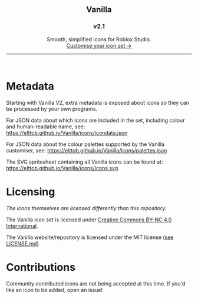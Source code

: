 <h2 align="center">
	Vanilla
</h2>
<h3 align="center">
	v2.1
</h3>
<p align="center">
	Smooth, simplified icons for Roblox Studio.
	<br>
	<a href="https://elttob.github.io/Vanilla">Customise your icon set →</a>
</p>

-----

<br>

# Metadata

Starting with Vanilla V2, extra metadata is exposed about icons so they can be processed by your own programs.

For JSON data about which icons are included in the set, including colour and human-readable name, see:
https://elttob.github.io/Vanilla/icons/icondata.json

For JSON data about the colour palettes supported by the Vanilla customiser, see:
https://elttob.github.io/Vanilla/icons/palettes.json

The SVG spritesheet containing all Vanilla icons can be found at:
https://elttob.github.io/Vanilla/icons/icons.svg

# Licensing
*The icons themselves are licensed differently than this repository.*

The Vanilla icon set is licensed under [Creative Commons BY-NC 4.0 International](https://creativecommons.org/licenses/by-nc/4.0/).

The Vanilla website/repository is licensed under the MIT license [(see LICENSE.md)](https://github.com/Elttob/Vanilla/blob/main/LICENSE)

# Contributions

Community contributed icons are not being accepted at this time. If you'd like an icon to be added, open an issue!
